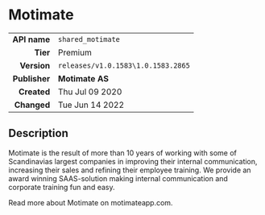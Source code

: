 # Motimate
| | |
|-:|-|
|**API name**|`shared_motimate`|
|**Tier**|Premium|
|**Version**|`releases/v1.0.1583\1.0.1583.2865`|
|**Publisher**|**Motimate AS**|
|**Created**|Thu Jul 09 2020|
|**Changed**|Tue Jun 14 2022|

## Description
Motimate is the result of more than 10 years of working with some of Scandinavias largest companies in improving their internal communication, increasing their sales and refining their employee training. We provide an award winning SAAS-solution making internal communication and corporate training fun and easy.

Read more about Motimate on motimateapp.com.
